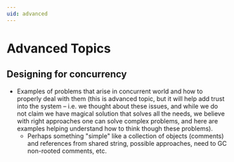 ```yaml
---
uid: advanced
---
```


# Advanced Topics

## Designing for concurrency

* Examples of problems that arise in concurrent world and how to properly deal with them (this is advanced topic, but it
  will help add trust into the system – i.e. we thought about these issues, and while we do not claim we have magical solution
  that solves all the needs, we believe with right approaches one can solve complex problems, and here are examples
  helping understand how to think though these problems).
  * Perhaps something "simple" like a collection of objects (comments) and references from shared string, possible
    approaches, need to GC non-rooted comments, etc.
